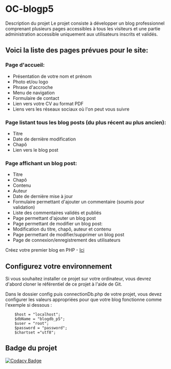 # OC-blogp5

Description du projet
Le projet consiste à développer un blog professionnel comprenant plusieurs pages accessibles à tous les visiteurs et une partie administration accessible uniquement aux utilisateurs inscrits et validés.

## Voici la liste des pages prévues pour le site:

### Page d'accueil:
* Présentation de votre nom et prénom
* Photo et/ou logo
* Phrase d'accroche
* Menu de navigation
* Formulaire de contact
* Lien vers votre CV au format PDF
* Liens vers les réseaux sociaux où l'on peut vous suivre
### Page listant tous les blog posts (du plus récent au plus ancien):
* Titre
* Date de dernière modification
* Chapô
* Lien vers le blog post
### Page affichant un blog post:
* Titre
* Chapô
* Contenu
* Auteur
* Date de dernière mise à jour
* Formulaire permettant d'ajouter un commentaire (soumis pour validation)
* Liste des commentaires validés et publiés
* Page permettant d'ajouter un blog post
* Page permettant de modifier un blog post:
* Modification du titre, chapô, auteur et contenu
* Page permettant de modifier/supprimer un blog post
* Page de connexion/enregistrement des utilisateurs

Créez votre premier blog en PHP - [Ici](https://openclassrooms.com/fr/paths/500/projects/7/assignment)

## Configurez votre environnement
Si vous souhaitez installer ce projet sur votre ordinateur, vous devrez d'abord cloner le référentiel de ce projet à l'aide de Git.

Dans le dossier config puis connectionDb.php de votre projet, vous devez configurer les valeurs appropriées pour que votre blog fonctionne comme l'exemple si dessous :

        $host = "localhost";
        $dbName = "blogdb_p5";
        $user = "root";
        $password = "password";
        $chartset ="utf8";

## Badge du projet

[![Codacy Badge](https://app.codacy.com/project/badge/Grade/ad8b8c1e2a4e4c03b5f8687426d4f9bc)](https://www.codacy.com/manual/utilisateur/projet?utm_source=github.com&amp;utm_medium=referral&amp;utm_content=cpichaud/OC-blogp5&amp;utm_campaign=Badge_Grade)
